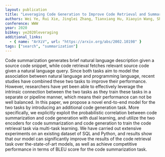 ```yaml
---
layout: publication
title: "Leveraging Code Generation to Improve Code Retrieval and Summarization via Dual Learning"
authors: Wei Ye, Rui Xie, Jinglei Zhang, Tianxiang Hu, Xiaoyin Wang, Shikun Zhang
conference: WWW
year: 2020
bibkey: ye2020leveraging
additional_links:
  - { name: "ArXiV", url: "https://arxiv.org/abs/2002.10198" }
tags: ["search", "summarization"]
---
```


Code summarization generates brief natural language description given a source code snippet, while code retrieval fetches relevant source code given a natural language query. Since both tasks aim to model the association between natural language and programming language, recent studies have combined these two tasks to improve their performance. However, researchers have yet been able to effectively leverage the intrinsic connection between the two tasks as they train these tasks in a separate or pipeline manner, which means their performance can not be well balanced. In this paper, we propose a novel end-to-end model for the two tasks by introducing an additional code generation task. More specifically, we explicitly exploit the probabilistic correlation between code summarization and code generation with dual learning, and utilize the two encoders for code summarization and code generation to train the code retrieval task via multi-task learning. We have carried out extensive experiments on an existing dataset of SQL and Python, and results show that our model can significantly improve the results of the code retrieval task over the-state-of-art models, as well as achieve competitive performance in terms of BLEU score for the code summarization task.
